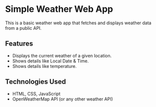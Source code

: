 # Simple Weather Web App

This is a basic weather web app that fetches and displays weather data from a public API.

## Features
- Displays the current weather of a given location.
- Shows details like Local Date & Time.
- Shows details like temperature.

## Technologies Used
- HTML, CSS, JavaScript
- OpenWeatherMap API (or any other weather API)

